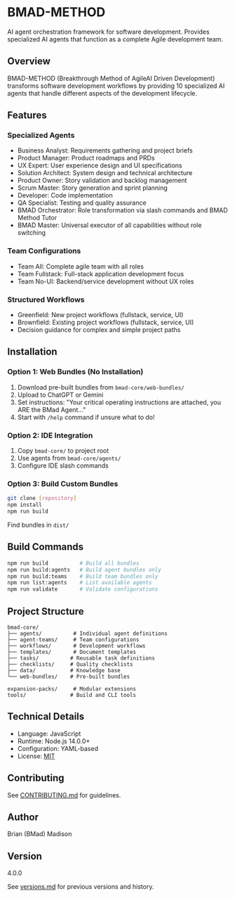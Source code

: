# BMAD-METHOD

AI agent orchestration framework for software development. Provides specialized AI agents that function as a complete Agile development team.

## Overview

BMAD-METHOD (Breakthrough Method of AgileAI Driven Development) transforms software development workflows by providing 10 specialized AI agents that handle different aspects of the development lifecycle.

## Features

### Specialized Agents

- Business Analyst: Requirements gathering and project briefs
- Product Manager: Product roadmaps and PRDs
- UX Expert: User experience design and UI specifications
- Solution Architect: System design and technical architecture
- Product Owner: Story validation and backlog management
- Scrum Master: Story generation and sprint planning
- Developer: Code implementation
- QA Specialist: Testing and quality assurance
- BMAD Orchestrator: Role transformation via slash commands and BMAD Method Tutor
- BMAD Master: Universal executor of all capabilities without role switching

### Team Configurations

- Team All: Complete agile team with all roles
- Team Fullstack: Full-stack application development focus
- Team No-UI: Backend/service development without UX roles

### Structured Workflows

- Greenfield: New project workflows (fullstack, service, UI)
- Brownfield: Existing project workflows (fullstack, service, UI)
- Decision guidance for complex and simple project paths

## Installation

### Option 1: Web Bundles (No Installation)

1. Download pre-built bundles from `bmad-core/web-bundles/`
2. Upload to ChatGPT or Gemini
3. Set instructions: "Your critical operating instructions are attached, you ARE the BMad Agent..."
4. Start with `/help` command if unsure what to do!

### Option 2: IDE Integration

1. Copy `bmad-core/` to project root
2. Use agents from `bmad-core/agents/`
3. Configure IDE slash commands

### Option 3: Build Custom Bundles

```bash
git clone [repository]
npm install
npm run build
```

Find bundles in `dist/`

## Build Commands

```bash
npm run build          # Build all bundles
npm run build:agents   # Build agent bundles only
npm run build:teams    # Build team bundles only
npm run list:agents    # List available agents
npm run validate       # Validate configurations
```

## Project Structure

```
bmad-core/
├── agents/          # Individual agent definitions
├── agent-teams/     # Team configurations
├── workflows/       # Development workflows
├── templates/       # Document templates
├── tasks/          # Reusable task definitions
├── checklists/     # Quality checklists
├── data/           # Knowledge base
└── web-bundles/    # Pre-built bundles

expansion-packs/     # Modular extensions
tools/              # Build and CLI tools
```

## Technical Details

- Language: JavaScript
- Runtime: Node.js 14.0.0+
- Configuration: YAML-based
- License: [MIT](LICENSE)

## Contributing

See [CONTRIBUTING.md](CONTRIBUTING.md) for guidelines.

## Author

Brian (BMad) Madison

## Version

4.0.0

See [versions.md](docs/versions.md) for previous versions and history.
